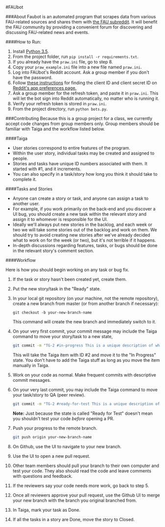 #FAUbot

###About
Faubot is an automated program that scrapes data from various FAU-related sources and shares them with [the FAU subreddit](https://reddit.com/r/FAU).
It will benefit the FAU community by providing a convenient forum for discovering and discussing FAU-related news and events.

####How to Run:

1. Install [Python 3.5](https://www.python.org/downloads/release/python-350/).
2. From the project folder, run `pip install -r requirements.txt`.
3. If you already have the `praw.ini` file, go to step 8.
4. Copy your `praw_example.ini` file into a new file named `praw.ini`.
5. Log into FAUbot's Reddit account. Ask a group member if you don't have the password.
6. Follow [these instructions](http://praw.readthedocs.io/en/stable/pages/oauth.html#a-step-by-step-oauth-guide) for finding the client ID and client secret ID on [Reddit's app preferences page.](https://www.reddit.com/prefs/apps/)
7. Ask a group member for the refresh token, and paste it in `praw.ini`. This will let the bot sign into Reddit automatically, no matter who is running it.
8. Verify your refresh token is stored in `praw.ini`.
9. From the project directory, run `python bots.py`.

###Contributing
Because this is a group project for a class, we currently accept code changes from group members only.
Group members should be familiar with Taiga and the workflow listed below.

####Taiga

* User stories correspond to entire features of the program.
* Within the user story, individual tasks may be created and assigned to people.
* Stories and tasks have unique ID numbers associated with them. It started with #1, and it increments.
* You can also specify in a task/story how long you think it should take to complete it.

####Tasks and Stories
* Anyone can create a story or task, and anyone can assign a task to another user.
* For example, if you work primarily on the back-end and you discover a UI bug, 
  you should create a new task within the relevant story and assign it to whomever is responsible for the UI.
* Ideally we'll always put new stories in the backlog, and each week or two we will take
  some stories out of the backlog and work on them. We should try to avoid creating new stories 
  after we've already decided what to work on for the week (or two), but it's not terrible if it happens.
* In-depth discussions regarding features, tasks, or bugs should be done in the relevant story's comment section.

####Workflow

Here is how you should begin working on any task or bug fix.

1. If the task or story hasn't been created yet, create them. 
2. Put the new story/task in the "Ready" state.
3. In your local git repository (on your machine, not the remote repository), create a new branch from master (or from another branch if necessary):
   
    `git checkout -b your-new-branch-name`
   
    This command will create the new branch and immediately switch to it. 

4. On your very first commit, your commit message may include the Taiga command to move your story/task to a new state,
    
    ```bash
	git commit -m "TG-2 #in-progress This is a unique description of what I did in this commmit"
	```
   
    This will take the Taiga item with ID #2 and move it to the "In Progress" state. 
   You don't have to add the Taiga stuff as long as you move the item manually in Taiga.
5. Work on your code as normal. Make frequent commits with descriptive commit messages.

6. On your very last commit, you may include the Taiga command to move your task/story to QA (peer review).
   
    ```bash
	git commit -m "TG-2 #ready-for-test This is a unique description of my last commit"
	```
   
    **Note:** Just because the state is called "Ready for Test" doesn't mean you shouldn't test your code *before* opening a PR.
7. Push your progress to the remote branch.
   ```bash
   git push origin your-new-branch-name
   ```
8. On Github, use the UI to navigate to your new branch.
9. Use the UI to open a new pull request.
10. Other team members should pull your branch to their own computer and test your code.
   They also should read the code and leave comments with questions and feedback.
11. If the reviewers say your code needs more work, go back to step 5.
12. Once all reviewers approve your pull request, use the Github UI to merge your new branch with the branch you original branched from.
13. In Taiga, mark your task as Done. 
14. If all the tasks in a story are Done, move the story to Closed. 
